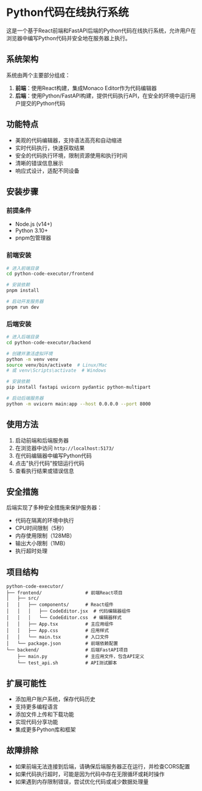 # Python代码在线执行系统

这是一个基于React前端和FastAPI后端的Python代码在线执行系统，允许用户在浏览器中编写Python代码并安全地在服务器上执行。

## 系统架构

系统由两个主要部分组成：

1. **前端**：使用React构建，集成Monaco Editor作为代码编辑器
2. **后端**：使用Python/FastAPI构建，提供代码执行API，在安全的环境中运行用户提交的Python代码

## 功能特点

- 美观的代码编辑器，支持语法高亮和自动缩进
- 实时代码执行，快速获取结果
- 安全的代码执行环境，限制资源使用和执行时间
- 清晰的错误信息展示
- 响应式设计，适配不同设备

## 安装步骤

### 前提条件

- Node.js (v14+)
- Python 3.10+
- pnpm包管理器

### 前端安装

```bash
# 进入前端目录
cd python-code-executor/frontend

# 安装依赖
pnpm install

# 启动开发服务器
pnpm run dev
```

### 后端安装

```bash
# 进入后端目录
cd python-code-executor/backend

# 创建并激活虚拟环境
python -m venv venv
source venv/bin/activate  # Linux/Mac
# 或 venv\Scripts\activate  # Windows

# 安装依赖
pip install fastapi uvicorn pydantic python-multipart

# 启动后端服务器
python -m uvicorn main:app --host 0.0.0.0 --port 8000
```

## 使用方法

1. 启动前端和后端服务器
2. 在浏览器中访问 `http://localhost:5173/`
3. 在代码编辑器中编写Python代码
4. 点击"执行代码"按钮运行代码
5. 查看执行结果或错误信息

## 安全措施

后端实现了多种安全措施来保护服务器：

- 代码在隔离的环境中执行
- CPU时间限制（5秒）
- 内存使用限制（128MB）
- 输出大小限制（1MB）
- 执行超时处理

## 项目结构

```
python-code-executor/
├── frontend/                # 前端React项目
│   ├── src/
│   │   ├── components/      # React组件
│   │   │   ├── CodeEditor.jsx  # 代码编辑器组件
│   │   │   └── CodeEditor.css  # 编辑器样式
│   │   ├── App.tsx          # 主应用组件
│   │   ├── App.css          # 应用样式
│   │   └── main.tsx         # 入口文件
│   └── package.json         # 前端依赖配置
└── backend/                 # 后端FastAPI项目
    ├── main.py              # 主应用文件，包含API定义
    └── test_api.sh          # API测试脚本
```

## 扩展可能性

- 添加用户账户系统，保存代码历史
- 支持更多编程语言
- 添加文件上传和下载功能
- 实现代码分享功能
- 集成更多Python库和框架

## 故障排除

- 如果前端无法连接到后端，请确保后端服务器正在运行，并检查CORS配置
- 如果代码执行超时，可能是因为代码中存在无限循环或耗时操作
- 如果遇到内存限制错误，尝试优化代码或减少数据处理量
